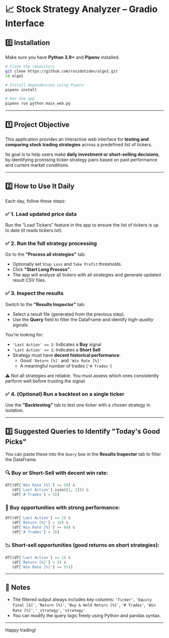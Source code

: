 # 📈 Stock Strategy Analyzer – Gradio Interface

## 0️⃣ Installation

Make sure you have **Python 3.9+** and **Pipenv** installed.
 
```bash
# Clone the repository
git clone https://github.com/rosidotidev/algo1.git
cd algo1

# Install dependencies using Pipenv
pipenv install

# Run the app
pipenv run python main_web.py
```

---

## 1️⃣ Project Objective

This application provides an interactive web interface for **testing and comparing stock trading strategies** across a predefined list of tickers.

Its goal is to help users make **daily investment or short-selling decisions**, by identifying promising ticker-strategy pairs based on past performance and current market conditions.

---

## 2️⃣ How to Use It Daily

Each day, follow these steps:

### ✅ 1. Load updated price data
Run the “Load Tickers” feature in the app to ensure the list of tickers is up to date (it reads tickers.txt).

### ✅ 2. Run the full strategy processing
Go to the **"Process all strategies"** tab:
- Optionally set `Stop Loss` and `Take Profit` thresholds.
- Click **"Start Long Process"**.
- The app will analyze all tickers with all strategies and generate updated result CSV files.

### ✅ 3. Inspect the results
Switch to the **"Results Inspector"** tab:
- Select a result file (generated from the previous step).
- Use the **Query** field to filter the DataFrame and identify *high-quality signals*.

You're looking for:
- `'Last Action' == 2`: Indicates a **Buy** signal
- `'Last Action' == 1`: Indicates a **Short Sell**
- Strategy must have **decent historical performance**:
  - Good `'Return [%]'` and `'Win Rate [%]'`
  - A meaningful number of trades (`'# Trades'`)

⚠️ Not all strategies are reliable. You must assess which ones consistently perform well before trusting the signal.

### ✅ 4. (Optional) Run a backtest on a single ticker
Use the **"Backtesting"** tab to test one ticker with a chosen strategy in isolation.

---

## 3️⃣ Suggested Queries to Identify "Today's Good Picks"

You can paste these into the `Query` box in the **Results Inspector** tab to filter the DataFrame.

### 🔍 Buy or Short-Sell with decent win rate:

```python
df[(df['Win Rate [%]'] >= 50) &
   (df['Last Action'].isin([1, 2])) &
   (df['# Trades'] > 5)]
```

### 💸 Buy opportunities with strong performance:

```python
df[(df['Last Action'] == 2) &
   (df['Return [%]'] > 10) &
   (df['Win Rate [%]'] >= 60) &
   (df['# Trades'] > 3)]
```

### 📉 Short-sell opportunities (good returns on short strategies):

```python
df[(df['Last Action'] == 1) &
   (df['Return [%]'] > 5) &
   (df['Win Rate [%]'] >= 55)]
```

---

## 🧩 Notes

- The filtered output always includes key columns:
  `'Ticker'`, `'Equity Final [$]'`, `'Return [%]'`, `'Buy & Hold Return [%]'`, `'# Trades'`, `'Win Rate [%]'`, `'_strategy'`, `'strategy'`
- You can modify the query logic freely using Python and pandas syntax.

---

Happy trading!